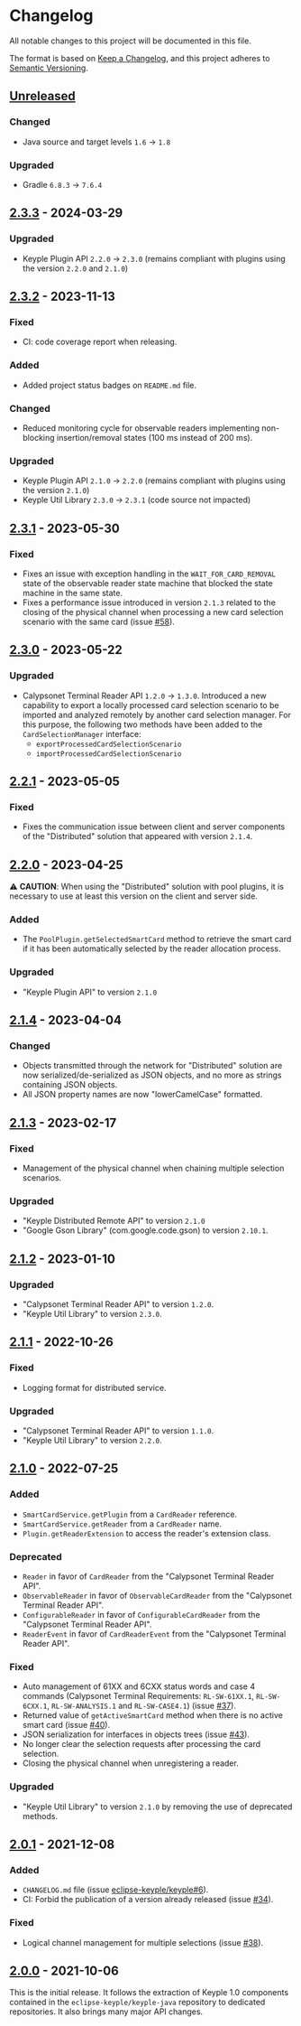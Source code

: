 # Changelog
All notable changes to this project will be documented in this file.

The format is based on [Keep a Changelog](https://keepachangelog.com/en/1.0.0/),
and this project adheres to [Semantic Versioning](https://semver.org/spec/v2.0.0.html).

## [Unreleased]
### Changed
- Java source and target levels `1.6` -> `1.8`
### Upgraded
- Gradle `6.8.3` -> `7.6.4`

## [2.3.3] - 2024-03-29
### Upgraded
- Keyple Plugin API `2.2.0` -> `2.3.0` (remains compliant with plugins using the version `2.2.0` and `2.1.0`)

## [2.3.2] - 2023-11-13
### Fixed
- CI: code coverage report when releasing.
### Added
- Added project status badges on `README.md` file.
### Changed
- Reduced monitoring cycle for observable readers implementing non-blocking insertion/removal states 
(100 ms instead of 200 ms).
### Upgraded
- Keyple Plugin API `2.1.0` -> `2.2.0` (remains compliant with plugins using the version `2.1.0`)
- Keyple Util Library `2.3.0` -> `2.3.1` (code source not impacted)

## [2.3.1] - 2023-05-30
### Fixed
- Fixes an issue with exception handling in the `WAIT_FOR_CARD_REMOVAL` state of the observable reader state machine 
that blocked the state machine in the same state.
- Fixes a performance issue introduced in version `2.1.3` related to the closing of the physical channel when processing 
a new card selection scenario with the same card (issue [#58]).

## [2.3.0] - 2023-05-22
### Upgraded
- Calypsonet Terminal Reader API `1.2.0` -> `1.3.0`.
  Introduced a new capability to export a locally processed card selection scenario to be imported and analyzed remotely
  by another card selection manager.
  For this purpose, the following two methods have been added to the `CardSelectionManager` interface:
  - `exportProcessedCardSelectionScenario`
  - `importProcessedCardSelectionScenario`

## [2.2.1] - 2023-05-05
### Fixed
- Fixes the communication issue between client and server components of the "Distributed" solution that appeared with 
  version `2.1.4`.

## [2.2.0] - 2023-04-25
:warning: **CAUTION**: When using the "Distributed" solution with pool plugins, it is necessary to use at least this 
version on the client and server side.
### Added
- The `PoolPlugin.getSelectedSmartCard` method to retrieve the smart card if it has been automatically selected by the 
  reader allocation process.
### Upgraded
- "Keyple Plugin API" to version `2.1.0`

## [2.1.4] - 2023-04-04
### Changed
- Objects transmitted through the network for "Distributed" solution are now serialized/de-serialized
  as JSON objects, and no more as strings containing JSON objects.
- All JSON property names are now "lowerCamelCase" formatted.

## [2.1.3] - 2023-02-17
### Fixed
- Management of the physical channel when chaining multiple selection scenarios.
### Upgraded
- "Keyple Distributed Remote API" to version `2.1.0`
- "Google Gson Library" (com.google.code.gson) to version `2.10.1`.

## [2.1.2] - 2023-01-10
### Upgraded
- "Calypsonet Terminal Reader API" to version `1.2.0`.
- "Keyple Util Library" to version `2.3.0`.

## [2.1.1] - 2022-10-26
### Fixed
- Logging format for distributed service.
### Upgraded
- "Calypsonet Terminal Reader API" to version `1.1.0`.
- "Keyple Util Library" to version `2.2.0`.

## [2.1.0] - 2022-07-25
### Added
- `SmartCardService.getPlugin` from a `CardReader` reference. 
- `SmartCardService.getReader` from a `CardReader` name.
- `Plugin.getReaderExtension` to access the reader's extension class.
### Deprecated
- `Reader` in favor of `CardReader` from the "Calypsonet Terminal Reader API".
- `ObservableReader` in favor of `ObservableCardReader` from the "Calypsonet Terminal Reader API".
- `ConfigurableReader` in favor of `ConfigurableCardReader` from the "Calypsonet Terminal Reader API".
- `ReaderEvent` in favor of `CardReaderEvent` from the "Calypsonet Terminal Reader API".
### Fixed
- Auto management of 61XX and 6CXX status words and case 4 commands (Calypsonet Terminal Requirements: `RL-SW-61XX.1`, 
  `RL-SW-6CXX.1`, `RL-SW-ANALYSIS.1` and `RL-SW-CASE4.1`) (issue [#37]).
- Returned value of `getActiveSmartCard` method when there is no active smart card (issue [#40]).
- JSON serialization for interfaces in objects trees (issue [#43]).
- No longer clear the selection requests after processing the card selection.
- Closing the physical channel when unregistering a reader.
### Upgraded
- "Keyple Util Library" to version `2.1.0` by removing the use of deprecated methods.

## [2.0.1] - 2021-12-08
### Added
- `CHANGELOG.md` file (issue [eclipse-keyple/keyple#6]).
- CI: Forbid the publication of a version already released (issue [#34]).
### Fixed
- Logical channel management for multiple selections (issue [#38]).

## [2.0.0] - 2021-10-06
This is the initial release.
It follows the extraction of Keyple 1.0 components contained in the `eclipse-keyple/keyple-java` repository to dedicated 
repositories.
It also brings many major API changes.

[unreleased]: https://github.com/eclipse-keyple/keyple-service-java-lib/compare/2.3.3...HEAD
[2.3.3]: https://github.com/eclipse-keyple/keyple-service-java-lib/compare/2.3.2...2.3.3
[2.3.2]: https://github.com/eclipse-keyple/keyple-service-java-lib/compare/2.3.1...2.3.2
[2.3.1]: https://github.com/eclipse-keyple/keyple-service-java-lib/compare/2.3.0...2.3.1
[2.3.0]: https://github.com/eclipse-keyple/keyple-service-java-lib/compare/2.2.1...2.3.0
[2.2.1]: https://github.com/eclipse-keyple/keyple-service-java-lib/compare/2.2.0...2.2.1
[2.2.0]: https://github.com/eclipse-keyple/keyple-service-java-lib/compare/2.1.4...2.2.0
[2.1.4]: https://github.com/eclipse-keyple/keyple-service-java-lib/compare/2.1.3...2.1.4
[2.1.3]: https://github.com/eclipse-keyple/keyple-service-java-lib/compare/2.1.2...2.1.3
[2.1.2]: https://github.com/eclipse-keyple/keyple-service-java-lib/compare/2.1.1...2.1.2
[2.1.1]: https://github.com/eclipse-keyple/keyple-service-java-lib/compare/2.1.0...2.1.1
[2.1.0]: https://github.com/eclipse-keyple/keyple-service-java-lib/compare/2.0.1...2.1.0
[2.0.1]: https://github.com/eclipse-keyple/keyple-service-java-lib/compare/2.0.0...2.0.1
[2.0.0]: https://github.com/eclipse-keyple/keyple-service-java-lib/releases/tag/2.0.0

[#58]: https://github.com/eclipse-keyple/keyple-service-java-lib/issues/58
[#43]: https://github.com/eclipse-keyple/keyple-service-java-lib/issues/43
[#40]: https://github.com/eclipse-keyple/keyple-service-java-lib/issues/40
[#38]: https://github.com/eclipse-keyple/keyple-service-java-lib/issues/38
[#37]: https://github.com/eclipse-keyple/keyple-service-java-lib/issues/37
[#34]: https://github.com/eclipse-keyple/keyple-service-java-lib/issues/34

[eclipse-keyple/keyple#6]: https://github.com/eclipse-keyple/keyple/issues/6